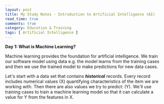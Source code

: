 ```yaml
---
layout: post
title: My Study Notes - Introduction to Artificial Intelligence (AI)
read_time: true  
comments: true
category: Education & Training
tags: [ Artificial Intelligence ]
---
```


**Day 1: What is Machine Learning?**

Machine learning provides the foundation for artificial intelligence. We train our software model using data e.g. the model learns from the training cases and then we use the trained model to make predictions for new data cases.

Let's start with a data set that contains ***historical*** records. Every record includes numerical values (X) quantifying characteristics of the item we are working with. 
Then there are also values we try to predict: (Y). We'll use  training cases to train a machine learning model so that it can calculate a value for Y from the features in X.



